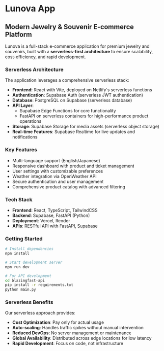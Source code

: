 # Lunova App

## Modern Jewelry & Souvenir E-commerce Platform

Lunova is a full-stack e-commerce application for premium jewelry and souvenirs, built with a **serverless-first architecture** to ensure scalability, cost-efficiency, and rapid development.

### Serverless Architecture

The application leverages a comprehensive serverless stack:

- **Frontend**: React with Vite, deployed on Netlify's serverless functions
- **Authentication**: Supabase Auth (serverless JWT authentication)
- **Database**: PostgreSQL on Supabase (serverless database)
- **API Layer**: 
  - Supabase Edge Functions for core functionality
  - FastAPI on serverless containers for high-performance product operations
- **Storage**: Supabase Storage for media assets (serverless object storage)
- **Real-time Features**: Supabase Realtime for live updates and notifications

### Key Features

- Multi-language support (English/Japanese)
- Responsive dashboard with product and ticket management
- User settings with customizable preferences
- Weather integration via OpenWeather API
- Secure authentication and user management
- Comprehensive product catalog with advanced filtering

### Tech Stack

- **Frontend**: React, TypeScript, TailwindCSS
- **Backend**: Supabase, FastAPI (Python)
- **Deployment**: Vercel, Render
- **APIs**: RESTful API with FastAPI, Supabase

### Getting Started

```bash
# Install dependencies
npm install

# Start development server
npm run dev

# For API development
cd blazingfast-api
pip install -r requirements.txt
python main.py
```

### Serverless Benefits

Our serverless approach provides:

- **Cost Optimization**: Pay only for actual usage
- **Auto-scaling**: Handles traffic spikes without manual intervention
- **Reduced DevOps**: No server management or maintenance
- **Global Availability**: Distributed across edge locations for low latency
- **Rapid Development**: Focus on code, not infrastructure
